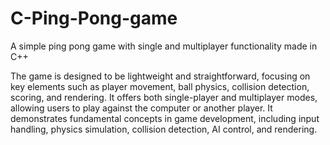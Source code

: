 # C-Ping-Pong-game
A simple ping pong game with single and  multiplayer functionality made in C++

The game is designed to be lightweight and straightforward, focusing on key elements such as player movement, ball physics, collision detection, scoring, and rendering. It offers both single-player and multiplayer modes, allowing users to play against the computer or another player. It demonstrates fundamental concepts in game development, including input handling, physics simulation, collision detection, AI control, and rendering. 
